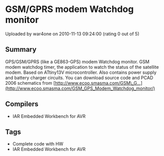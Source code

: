 # GSM/GPRS modem Watchdog monitor

Uploaded by war4one on 2010-11-13 09:24:00 (rating 0 out of 5)

## Summary

GPS/GSM/GPRS (like a GE863-GPS) modem Watchdog monitor. GSM modem watchdog timer, the application to watch the status of the satellite modem. Based on ATtiny13V microcontroller. Also contains power supply and battery charger circuits. You can download source code and PCAD 2006 schematics from [http://www.ecoo.smasma.com/GSM\_G...](http://www.ecoo.smasma.com/GSM_GPS_Modem_Watchdog_monitor/)

## Compilers

- IAR Embedded Workbench for AVR

## Tags

- Complete code with HW
- IAR Embedded Workbench for AVR
